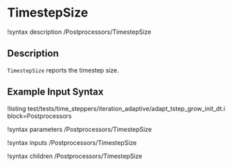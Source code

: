 # TimestepSize
!syntax description /Postprocessors/TimestepSize

## Description

`TimestepSize` reports the timestep size.

## Example Input Syntax
!listing test/tests/time_steppers/iteration_adaptive/adapt_tstep_grow_init_dt.i block=Postprocessors

!syntax parameters /Postprocessors/TimestepSize

!syntax inputs /Postprocessors/TimestepSize

!syntax children /Postprocessors/TimestepSize
